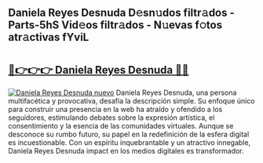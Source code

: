 ## Daniela Reyes Desnuda D𝚎sn𝚞dos filtr𝚊dos - Parts-5hS Vid𝚎os filtr𝚊dos - N𝚞evas f𝚘tos atr𝚊ctivas fYviL

# <h2><a href="http://mbboil0.tromn.icu/?c=Daniela+Reyes+Desnuda">🔗👉👉👉 Daniela Reyes Desnuda 🔗🔗</a></h2>

[![Daniela Reyes Desnuda nuevo](https://i.imgur.com/pEAQMta.gif)](http://mbboil0.tromn.icu/?c=Daniela+Reyes+Desnuda)
Daniela Reyes Desnuda, una persona multifacética y provocativa, desafía la descripción simple. Su enfoque único para construir una presencia en la web ha atraído y ofendido a los seguidores, estimulando debates sobre la expresión artística, el consentimiento y la esencia de las comunidades virtuales. Aunque se desconoce su rumbo futuro, su papel en la redefinición de la esfera digital es incuestionable. Con un espíritu inquebrantable y un atractivo innegable, Daniela Reyes Desnuda impact en los medios digitales es transformador.
